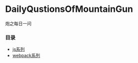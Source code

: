 # DailyQustionsOfMountainGun
炮之每日一问

### 目录

- [js系列](https://github.com/xiaodoubaoldl/DailyQustionsOfMountainGun/blob/master/category/js.md)
- [webpack系列](https://github.com/xiaodoubaoldl/DailyQustionsOfMountainGun/blob/master/category/webpack.md)

